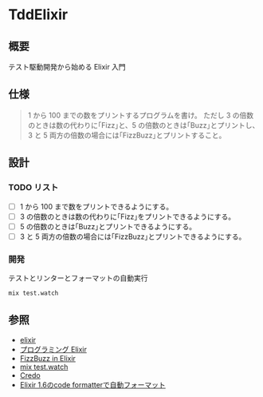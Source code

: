 # TddElixir

## 概要

テスト駆動開発から始める Elixir 入門

## 仕様

> 1 から 100 までの数をプリントするプログラムを書け。
> ただし 3 の倍数のときは数の代わりに｢Fizz｣と、5 の倍数のときは｢Buzz｣とプリントし、3 と 5 両方の倍数の場合には｢FizzBuzz｣とプリントすること。

## 設計

### TODO リスト

- [ ] 1 から 100 まで数をプリントできるようにする。
- [ ] 3 の倍数のときは数の代わりに｢Fizz｣をプリントできるようにする。
- [ ] 5 の倍数のときは｢Buzz｣とプリントできるようにする。
- [ ] 3 と 5 両方の倍数の場合には｢FizzBuzz｣とプリントできるようにする。

### 開発

テストとリンターとフォーマットの自動実行

```bash
mix test.watch
```

## 参照

- [elixir](https://elixir-lang.org/)
- [プログラミング Elixir](https://www.amazon.co.jp/dp/B01KFCXP04/ref=dp-kindle-redirect?_encoding=UTF8&btkr=1)
- [FizzBuzz in Elixir](https://sublimecoding.com/fizzbuzz-in-elixir/)
- [mix test.watch](https://github.com/lpil/mix-test.watch)
- [Credo](https://github.com/rrrene/credo)
- [Elixir 1.6のcode formatterで自動フォーマット](https://qiita.com/shufo/items/f5e3ccd4892288449ff9)
